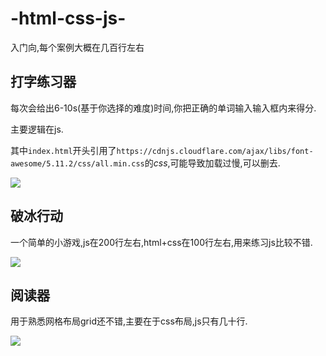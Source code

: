 # -html-css-js-
入门向,每个案例大概在几百行左右

## 打字练习器

每次会给出6-10s(基于你选择的难度)时间,你把正确的单词输入输入框内来得分.

主要逻辑在js.

其中```index.html```开头引用了```https://cdnjs.cloudflare.com/ajax/libs/font-awesome/5.11.2/css/all.min.css```的$css$,可能导致加载过慢,可以删去.

![](https://img-blog.csdnimg.cn/8b99dbd54d2746e498e8dc7c02f7ef83.png)

## 破冰行动

一个简单的小游戏,js在200行左右,html+css在100行左右,用来练习js比较不错.

![](https://img-blog.csdnimg.cn/755b650c08b84f67bf102596c50d8335.png)
## 阅读器

用于熟悉网格布局grid还不错,主要在于css布局,js只有几十行.

![](https://img-blog.csdnimg.cn/4fff6f29850d4818b086c517576af1ad.png)


